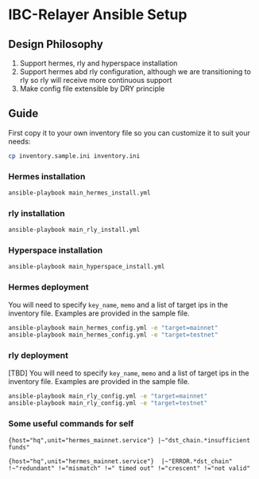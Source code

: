 # IBC-Relayer Ansible Setup

## Design Philosophy

1. Support hermes, rly and hyperspace installation
1. Support hermes abd rly configuration, although we are transitioning to rly so rly will receive more continuous support
1. Make config file extensible by DRY principle

## Guide

First copy it to your own inventory file so you can customize it to suit your needs:

```bash
cp inventory.sample.ini inventory.ini
```

### Hermes installation

```bash
ansible-playbook main_hermes_install.yml
```

### rly installation

```bash
ansible-playbook main_rly_install.yml
```

### Hyperspace installation

```bash
ansible-playbook main_hyperspace_install.yml
```

### Hermes deployment

You will need to specify `key_name`, `memo` and a list of target ips in the inventory file. Examples are provided in the sample file.

```bash
ansible-playbook main_hermes_config.yml -e "target=mainnet"
ansible-playbook main_hermes_config.yml -e "target=testnet"
```

### rly deployment

[TBD] You will need to specify `key_name`, `memo` and a list of target ips in the inventory file. Examples are provided in the sample file.

```bash
ansible-playbook main_rly_config.yml -e "target=mainnet"
ansible-playbook main_rly_config.yml -e "target=testnet"
```

### Some useful commands for self

`{host="hq",unit="hermes_mainnet.service"} |~"dst_chain.*insufficient funds"`

`{host="hq",unit="hermes_mainnet.service"}  |~"ERROR.*dst_chain" !~"redundant" !="mismatch" !=" timed out" !="crescent" !="not valid"`
